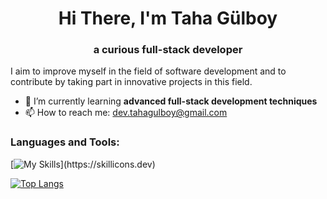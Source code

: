 <h1 align="center">Hi There, I'm Taha Gülboy</h1>
<h3 align="center">a curious full-stack developer</h3>

I aim to improve myself in the field of software development and to contribute by taking part in innovative projects in this field.

- 🌱 I’m currently learning **advanced full-stack development techniques**
- 📫 How to reach me: dev.tahagulboy@gmail.com

<h3 align="left">Languages and Tools:</h3>
<p align="left"> 
  
[![My Skills](https://skillicons.dev/icons?i=react,ts,,vue,js,html,css,git,npm,bootstrap,tailwind,cs,unity,ps,mysql,php,python,django,androidstudio,java,)](https://skillicons.dev)
  
[![Top Langs](https://github-readme-stats.vercel.app/api/top-langs/?username=tahagulboy)](https://github.com/tahagulboy/github-readme-stats)
</p>


